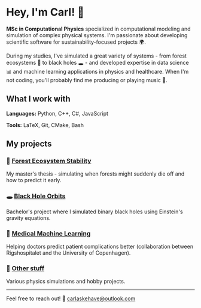 # Hey, I'm Carl! 👋

**MSc in Computational Physics** specialized in computational modeling and simulation of complex physical systems. I'm passionate about developing scientific software for sustainability-focused projects 🌍.

During my studies, I've simulated a great variety of systems - from forest ecosystems 🌲 to black holes 🕳️ - and developed expertise in data science 📊 and machine learning applications in physics and healthcare. When I'm not coding, you'll probably find me producing or playing music 🎵.

## What I work with

**Languages:** Python, C++, C#, JavaScript

**Tools:** LaTeX, Git, CMake, Bash


## My projects

### 🌳 [Forest Ecosystem Stability](link-to-repo) 
My master's thesis - simulating when forests might suddenly die off and how to predict it early.

### 🕳️ [Black Hole Orbits](link-to-repo)
Bachelor's project where I simulated binary black holes using Einstein's gravity equations.

### 🏥 [Medical Machine Learning](link-to-repo)
Helping doctors predict patient complications better (collaboration between Rigshospitalet and the University of Copenhagen).

### 🎲 [Other stuff](link-to-projects)
Various physics simulations and hobby projects.

---

Feel free to reach out! 📧 carlaskehave@outlook.com
